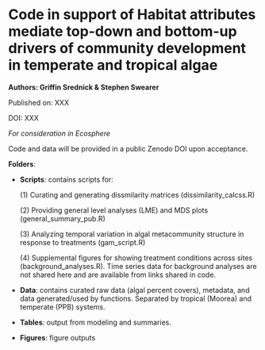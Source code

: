 # Code in support of Habitat attributes mediate top-down and bottom-up drivers of community development in temperate and tropical algae

**Authors: Griffin Srednick & Stephen Swearer**

Published on: XXX

DOI: XXX

*For consideration in Ecosphere*


Code and data will be provided in a public Zenodo DOI upon acceptance.


**Folders**:
 
 - **Scripts**: contains scripts for:
   
   (1) Curating and generating dissmilarity matrices (dissimilarity_calcss.R)
   
   (2) Providing general level analyses (LME) and MDS plots (general_summary_pub.R)
   
   (3) Analyzing temporal variation in algal metacommunity structure in response to treatments (gam_script.R)
   
   (4) Supplemental figures for showing treatment conditions across sites (background_analyses.R). Time series data for background analyses are not shared here and are available from links shared in code.

 - **Data**: contains curated raw data (algal percent covers), metadata, and data generated/used by functions. Separated by tropical (Moorea) and temperate (PPB) systems.
 - **Tables**: output from modeling and summaries.
 - **Figures**: figure outputs
